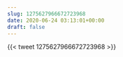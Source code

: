 ```yaml
---
slug: 1275627966672723968
date: 2020-06-24 03:13:01+00:00
draft: false
---
```


{{< tweet 1275627966672723968 >}}
